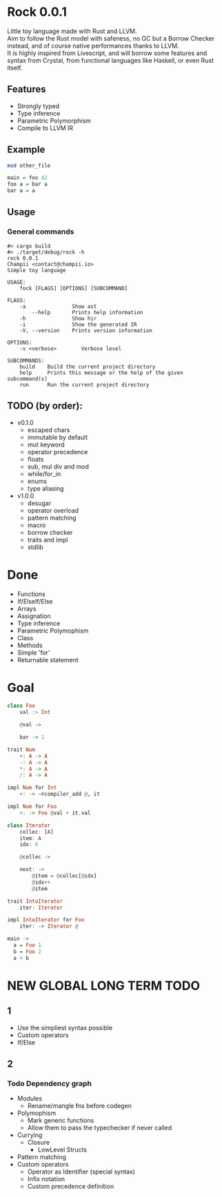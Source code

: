 # Rock 0.0.1

Little toy language made with Rust and LLVM.  
Aim to follow the Rust model with safeness, no GC but a Borrow Checker instead, and of course native performances thanks to LLVM.  
It is highly inspired from Livescript, and will borrow some features and syntax from Crystal, from functional languages like Haskell, or even Rust itself.

## Features

- Strongly typed
- Type inference
- Parametric Polymorphism
- Compile to LLVM IR

## Example

```haskell
mod other_file

main = foo 42
foo a = bar a
bar a = a
```

## Usage

### General commands

```
#> cargo build
#> ./target/debug/rock -h
rock 0.0.1
Champii <contact@champii.io>
Simple toy language

USAGE:
    fock [FLAGS] [OPTIONS] [SUBCOMMAND]

FLAGS:
    -a               Show ast
        --help       Prints help information
    -h               Show hir
    -i               Show the generated IR
    -V, --version    Prints version information

OPTIONS:
    -v <verbose>        Verbose level

SUBCOMMANDS:
    build    Build the current project directory
    help     Prints this message or the help of the given subcommand(s)
    run      Run the current project directory
```


## TODO (by order):

- v0.1.0
    - escaped chars
    - immutable by default
    - mut keyword
    - operator precedence
    - floats
    - sub, mul div and mod
    - while/for_in
    - enums
    - type aliasing
- v1.0.0
    - desugar
    - operator overload
    - pattern matching
    - macro
    - borrow checker
    - traits and impl
    - stdlib

# Done
- Functions
- If/ElseIf/Else
- Arrays
- Assignation
- Type inference
- Parametric Polymophism
- Class
- Methods
- Simple 'for'
- Returnable statement

# Goal

```haskell
class Foo
    val :> Int

    @val ->

    bar -> 1

trait Num
    +: A -> A
    -: A -> A
    *: A -> A
    /: A -> A

impl Num for Int
    +: -> ~#compiler_add @, it

impl Num for Foo
    +: -> Foo @val + it.val

class Iterator
    collec: [A]
    item: A
    idx: 0

    @collec ->

    next: -> 
        @item = @collec[@idx]
        @idx++
        @item

trait IntoIterator
    iter: Iterator

impl IntoIterator for Foo
    iter: -> Iterator @

main ->
  a = Foo 1
  b = Foo 2
  a + b
```

# NEW GLOBAL LONG TERM TODO

## 1
  - Use the simpliest syntax possible
  - Custom operators
  - If/Else

## 2

### Todo Dependency graph
  - Modules
    - Rename/mangle fns before codegen
  - Polymophism
    - Mark generic functions
    - Allow them to pass the typechecker if never called
  - Currying
    - Closure
        - LowLevel Structs
  - Pattern matching
  - Custom operators
    - Operator as Identifier (special syntax)
    - Infix notation 
    - Custom precedence definition
